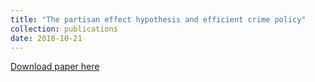```yaml
---
title: "The partisan effect hypothesis and efficient crime policy"
collection: publications
date: 2018-10-21
---
```


[Download paper here](http://academicpages.github.io/files/paper_crime.pdf)

